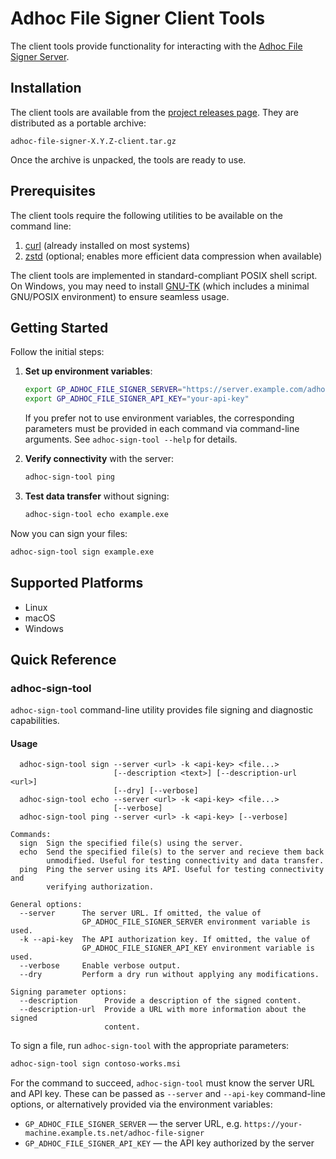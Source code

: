 # Adhoc File Signer Client Tools

The client tools provide functionality for interacting with the
[Adhoc File Signer Server](https://github.com/gapotchenko/adhoc-file-signer/tree/main/source/server).

## Installation

The client tools are available from the
[project releases page](https://github.com/gapotchenko/adhoc-file-signer/releases).
They are distributed as a portable archive:

```
adhoc-file-signer-X.Y.Z-client.tar.gz
```

Once the archive is unpacked, the tools are ready to use.

## Prerequisites

The client tools require the following utilities to be available on the command
line:

1. [curl](https://curl.se/) (already installed on most systems)
2. [zstd](https://github.com/facebook/zstd) (optional; enables more efficient
   data compression when available)

The client tools are implemented in standard-compliant POSIX shell script. On
Windows, you may need to install [GNU-TK](https://github.com/gapotchenko/gnu-tk)
(which includes a minimal GNU/POSIX environment) to ensure seamless usage.

## Getting Started

Follow the initial steps:

1. **Set up environment variables**:

   ```sh
   export GP_ADHOC_FILE_SIGNER_SERVER="https://server.example.com/adhoc-file-signer"
   export GP_ADHOC_FILE_SIGNER_API_KEY="your-api-key"
   ```

   If you prefer not to use environment variables, the corresponding parameters
   must be provided in each command via command-line arguments. See
   `adhoc-sign-tool --help` for details.

2. **Verify connectivity** with the server:

   ```sh
   adhoc-sign-tool ping
   ```

3. **Test data transfer** without signing:

   ```sh
   adhoc-sign-tool echo example.exe
   ```

Now you can sign your files:

```sh
adhoc-sign-tool sign example.exe
```

## Supported Platforms

- Linux
- macOS
- Windows

## Quick Reference

### adhoc-sign-tool

`adhoc-sign-tool` command-line utility provides file signing and diagnostic
capabilities.

#### Usage

```
  adhoc-sign-tool sign --server <url> -k <api-key> <file...>
                       [--description <text>] [--description-url <url>]
                       [--dry] [--verbose]
  adhoc-sign-tool echo --server <url> -k <api-key> <file...>
                       [--verbose]
  adhoc-sign-tool ping --server <url> -k <api-key> [--verbose]

Commands:
  sign  Sign the specified file(s) using the server.
  echo  Send the specified file(s) to the server and recieve them back
        unmodified. Useful for testing connectivity and data transfer.
  ping  Ping the server using its API. Useful for testing connectivity and
        verifying authorization.

General options:
  --server      The server URL. If omitted, the value of
                GP_ADHOC_FILE_SIGNER_SERVER environment variable is used.
  -k --api-key  The API authorization key. If omitted, the value of
                GP_ADHOC_FILE_SIGNER_API_KEY environment variable is used.
  --verbose     Enable verbose output.
  --dry         Perform a dry run without applying any modifications.

Signing parameter options:
  --description      Provide a description of the signed content.
  --description-url  Provide a URL with more information about the signed
                     content.
```

To sign a file, run `adhoc-sign-tool` with the appropriate parameters:

```sh
adhoc-sign-tool sign contoso-works.msi
```

For the command to succeed, `adhoc-sign-tool` must know the server URL and API
key. These can be passed as `--server` and `--api-key` command-line options, or
alternatively provided via the environment variables:

- `GP_ADHOC_FILE_SIGNER_SERVER` — the server URL, e.g.
  `https://your-machine.example.ts.net/adhoc-file-signer`
- `GP_ADHOC_FILE_SIGNER_API_KEY` — the API key authorized by the server
